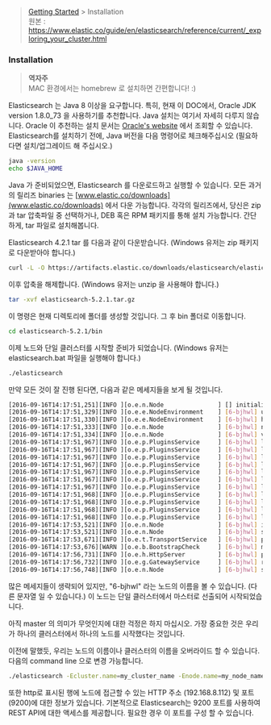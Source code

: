 > [Getting Started](https://github.com/sungjunyoung/elasticsearch_doc_ko/tree/master/Getting%20Started) > Installation  
> 원본 : https://www.elastic.co/guide/en/elasticsearch/reference/current/_exploring_your_cluster.html

### Installation

> **역자주**  
> MAC 환경에서는 homebrew 로 설치하면 간편합니다! :)

Elasticsearch 는 Java 8 이상을 요구합니다. 특히, 현재 이 DOC에서, Oracle JDK version 1.8.0_73 을 사용하기를 추천합니다. Java 설치는 여기서 자세히 다루지 않습니다. Oracle 이 추천하는 설치 문서는 [Oracle's website](http://docs.oracle.com/javase/8/docs/technotes/guides/install/install_overview.html) 에서 조회할 수 있습니다. Elasticsearch를 설치하기 전에, Java 버전을 다음 명령어로 체크해주십시오 (필요하다면 설치/업그레이드 해 주십시오.)
```bash
java -version
echo $JAVA_HOME
```
Java 가 준비되었으면, Elasticsearch 를 다운로드하고 실행할 수 있습니다. 모든 과거의 릴리즈 binaries 는 [www.elastic.co/downloads](www.elastic.co/downloads) 에서 다운 가능합니다. 각각의 릴리즈에서, 당신은 zip 과 tar 압축파일 중 선택하거나, DEB 혹은 RPM 패키지를 통해 설치 가능합니다. 간단하게, tar 파일로 설치해봅니다.

Elasticsearch 4.2.1 tar 를 다음과 같이 다운받습니다. (Windows 유저는 zip 패키지로 다운받아야 합니다.)
```bash
curl -L -O https://artifacts.elastic.co/downloads/elasticsearch/elasticsearch-5.2.1.tar.gz
```
이후 압축을 해제합니다. (Windows 유저는 unzip 을 사용해야 합니다.)
```bash
tar -xvf elasticsearch-5.2.1.tar.gz
```
이 명령은 현재 디렉토리에 폴더를 생성할 것입니다. 그 후 bin 폴더로 이동합니다.
```bash
cd elasticsearch-5.2.1/bin
```
이제 노드와 단일 클러스터를 시작할 준비가 되었습니다. (Windows 유저는 elasticsearch.bat 파일을 실행해야 합니다.)
```bash
./elasticsearch
```
만약 모든 것이 잘 진행 된다면, 다음과 같은 메세지들을 보게 될 것입니다.
```bash
[2016-09-16T14:17:51,251][INFO ][o.e.n.Node               ] [] initializing ...
[2016-09-16T14:17:51,329][INFO ][o.e.e.NodeEnvironment    ] [6-bjhwl] using [1] data paths, mounts [[/ (/dev/sda1)]], net usable_space [317.7gb], net total_space [453.6gb], spins? [no], types [ext4]
[2016-09-16T14:17:51,330][INFO ][o.e.e.NodeEnvironment    ] [6-bjhwl] heap size [1.9gb], compressed ordinary object pointers [true]
[2016-09-16T14:17:51,333][INFO ][o.e.n.Node               ] [6-bjhwl] node name [6-bjhwl] derived from node ID; set [node.name] to override
[2016-09-16T14:17:51,334][INFO ][o.e.n.Node               ] [6-bjhwl] version[5.2.1], pid[21261], build[f5daa16/2016-09-16T09:12:24.346Z], OS[Linux/4.4.0-36-generic/amd64], JVM[Oracle Corporation/Java HotSpot(TM) 64-Bit Server VM/1.8.0_60/25.60-b23]
[2016-09-16T14:17:51,967][INFO ][o.e.p.PluginsService     ] [6-bjhwl] loaded module [aggs-matrix-stats]
[2016-09-16T14:17:51,967][INFO ][o.e.p.PluginsService     ] [6-bjhwl] loaded module [ingest-common]
[2016-09-16T14:17:51,967][INFO ][o.e.p.PluginsService     ] [6-bjhwl] loaded module [lang-expression]
[2016-09-16T14:17:51,967][INFO ][o.e.p.PluginsService     ] [6-bjhwl] loaded module [lang-groovy]
[2016-09-16T14:17:51,967][INFO ][o.e.p.PluginsService     ] [6-bjhwl] loaded module [lang-mustache]
[2016-09-16T14:17:51,967][INFO ][o.e.p.PluginsService     ] [6-bjhwl] loaded module [lang-painless]
[2016-09-16T14:17:51,967][INFO ][o.e.p.PluginsService     ] [6-bjhwl] loaded module [percolator]
[2016-09-16T14:17:51,968][INFO ][o.e.p.PluginsService     ] [6-bjhwl] loaded module [reindex]
[2016-09-16T14:17:51,968][INFO ][o.e.p.PluginsService     ] [6-bjhwl] loaded module [transport-netty3]
[2016-09-16T14:17:51,968][INFO ][o.e.p.PluginsService     ] [6-bjhwl] loaded module [transport-netty4]
[2016-09-16T14:17:51,968][INFO ][o.e.p.PluginsService     ] [6-bjhwl] loaded plugin [mapper-murmur3]
[2016-09-16T14:17:53,521][INFO ][o.e.n.Node               ] [6-bjhwl] initialized
[2016-09-16T14:17:53,521][INFO ][o.e.n.Node               ] [6-bjhwl] starting ...
[2016-09-16T14:17:53,671][INFO ][o.e.t.TransportService   ] [6-bjhwl] publish_address {192.168.8.112:9300}, bound_addresses {{192.168.8.112:9300}
[2016-09-16T14:17:53,676][WARN ][o.e.b.BootstrapCheck     ] [6-bjhwl] max virtual memory areas vm.max_map_count [65530] likely too low, increase to at least [262144]
[2016-09-16T14:17:56,731][INFO ][o.e.h.HttpServer         ] [6-bjhwl] publish_address {192.168.8.112:9200}, bound_addresses {[::1]:9200}, {192.168.8.112:9200}
[2016-09-16T14:17:56,732][INFO ][o.e.g.GatewayService     ] [6-bjhwl] recovered [0] indices into cluster_state
[2016-09-16T14:17:56,748][INFO ][o.e.n.Node               ] [6-bjhwl] started
```
많은 메세지들이 생략되어 있지만, "6-bjhwl" 라는 노드의 이름을 볼 수 있습니다. (다른 문자열 일 수 있습니다.) 이 노드는 단일 클러스터에서 마스터로 선출되어 시작되었습니다.

아직 master 의 의미가 무엇인지에 대한 걱정은 하지 마십시오. 가장 중요한 것은 우리가 하나의 클러스터에서 하나의 노드를 시작했다는 것입니다.

이전에 말했듯, 우리는 노드의 이름이나 클러스터의 이름을 오버라이드 할 수 있습니다. 다음의 command line 으로 변경 가능합니다.
```bash
./elasticsearch -Ecluster.name=my_cluster_name -Enode.name=my_node_name

```

또한 http로 표시된 행에 노드에 접근할 수 있는 HTTP 주소 (192.168.8.112) 및 포트 (9200)에 대한 정보가 있습니다. 기본적으로 Elasticsearch는 9200 포트를 사용하여 REST API에 대한 액세스를 제공합니다. 필요한 경우 이 포트를 구성 할 수 있습니다.
